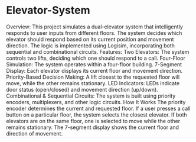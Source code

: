 # Elevator-System

Overview:
 This project simulates a dual-elevator system that intelligently responds to user inputs from different floors. The system decides which elevator should respond based on its current position and movement 
 direction. The logic is implemented using Logisim, incorporating both sequential and combinational circuits.
Features:
 Two Elevators: The system controls two lifts, deciding which one should respond to a call.
 Four-Floor Simulation: The system operates within a four-floor building.
 7-Segment Display: Each elevator displays its current floor and movement direction.
 Priority-Based Decision Making: A lift closest to the requested floor will move, while the other remains stationary.
 LED Indicators: LEDs indicate door status (open/closed) and movement direction (up/down).
 Combinational & Sequential Circuits: The system is built using priority encoders, multiplexers, and other logic circuits.
How It Works
 The priority encoder determines the current and requested floor.
 If a user presses a call button on a particular floor, the system selects the closest elevator.
 If both elevators are on the same floor, one is selected to move while the other remains stationary.
 The 7-segment display shows the current floor and direction of movement.

